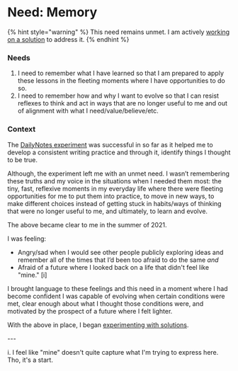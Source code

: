 # Need: Memory

{% hint style="warning" %}
This need remains unmet. I am actively [working on a solution](app.md) to address it.
{% endhint %}

### Needs

1. I need to remember what I have learned so that I am prepared to apply these lessons in the fleeting moments where I have opportunities to do so.
2. I need to remember how and why I want to evolve so that I can resist reflexes to think and act in ways that are no longer useful to me and out of alignment with what I need/value/believe/etc.

### Context

The [DailyNotes experiment](experiments/dailynotes.md) was successful in so far as it helped me to develop a consistent writing practice and through it, identify things I thought to be true.

Although, the experiment left me with an unmet need. I wasn’t remembering these truths and my voice in the situations when I needed them most: the tiny, fast, reflexive moments in my everyday life where there were fleeting opportunities for me to put them into practice, to move in new ways, to make different choices instead of getting stuck in habits/ways of thinking that were no longer useful to me, and ultimately, to learn and evolve.

The above became clear to me in the summer of 2021.&#x20;

I was feeling:&#x20;

* Angry/sad when I would see other people publicly exploring ideas and remember all of the times that I’d been too afraid to do the same _and_
* Afraid of a future where I looked back on a life that didn't feel like "mine." \[i]&#x20;

I brought language to these feelings and this need in a moment where I had become confident I was capable of evolving when certain conditions were met, clear enough about what I thought those conditions were, and motivated by the prospect of a future where I felt lighter.

With the above in place, I began [experimenting with solutions](experiments/).



\---

i. I feel like "mine" doesn't quite capture what I'm trying to express here. Tho, it's a start.
